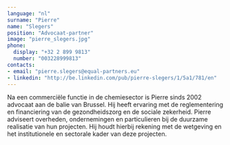 ```yaml
---
language: "nl"
surname: "Pierre"
name: "Slegers"
position: "Advocaat-partner"
image: "pierre_slegers.jpg"
phone:
  display: "+32 2 899 9813"
  number: "003228999813"
contacts:
- email: "pierre.slegers@equal-partners.eu"
- linkedin: "http://be.linkedin.com/pub/pierre-slegers/1/5a1/781/en"
---
```

Na een commerciële functie in de chemiesector is Pierre sinds 2002 advocaat aan de balie van Brussel. Hij heeft ervaring met de reglementering en financiering van de gezondheidszorg en de sociale zekerheid. Pierre adviseert overheden, ondernemingen en particulieren bij de duurzame realisatie van hun projecten. Hij houdt hierbij rekening met de wetgeving en het institutionele en sectorale kader van deze projecten.